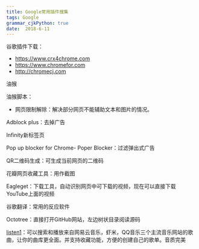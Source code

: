 ```yaml
---
title: Google常用插件搜集
tags: Google
grammar_cjkPython: true
date:  2018-6-11
---
```

谷歌插件下载：

-  https://www.crx4chrome.com
-  https://www.chromefor.com
-  http://chromecj.com

油猴

油猴脚本：
- 网页限制解除：解决部分网页不能辅助文本和图片的情况。
	
Adblock plus：去掉广告

Infinity新标签页
	
Pop up blocker for Chrome- Poper Blocker：过滤弹出式广告

QR二维码生成：可生成当前网页的二维码

花瓣网页收藏工具：用作截图

Eagleget：下载工具，自动识别网页中可下载的视频，现在可以直接下载YouTube上面的视频

谷歌翻译：常用的反应软件

Octotree：直接打开GitHub网站，左边树状目录阅读源码

[listen1](https://github.com/listen1/listen1_chrome_extension)：可以搜索和播放来自网易云音乐，虾米，QQ音乐三个主流音乐网站的歌曲，让你的曲库更全面。并支持收藏功能，方便的创建自己的歌单。音质完美
	

